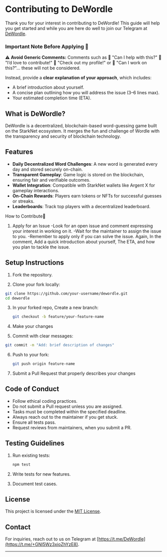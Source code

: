 # Contributing to DeWordle

Thank you for your interest in contributing to DeWordle! This guide will help you get started and while you are here do well to join our Telegram at [DeWordle](https://t.me/+GNI5Wz3xioZhYzE8).

### Important Note Before Applying 📝  
⚠️ **Avoid Generic Comments:** Comments such as 🚫 
"Can I help with this?" 🚫 
"I’d love to contribute!" 🚫 
"Check out my profile!" or 🚫 
"Can I work on this?"... these will not be considered.  

Instead, provide a **clear explanation of your approach**, which includes:  

- A brief introduction about yourself.  
- A concise plan outlining how you will address the issue (3–6 lines max).  
- Your estimated completion time (ETA).

## What is DeWordle?

DeWordle is a decentralized, blockchain-based word-guessing game built on the StarkNet ecosystem. It merges the fun and challenge of Wordle with the transparency and security of blockchain technology.

## Features

- **Daily Decentralized Word Challenges**: A new word is generated every day and stored securely on-chain.
- **Transparent Gameplay**: Game logic is stored on the blockchain, ensuring fair and verifiable outcomes.
- **Wallet Integration**: Compatible with StarkNet wallets like Argent X for gameplay interactions.
- **On-Chain Rewards**: Players earn tokens or NFTs for successful guesses or streaks.
- **Leaderboards**: Track top players with a decentralized leaderboard.

How to Contribute🤝
1. Apply for an Issue
-Look for an open issue and comment expressing your interest in working on it.
-Wait for the maintainer to assign the issue to you.
-Remember to apply only if you can solve the issue.
Again, In the comment, Add a quick introduction about yourself, The ETA, and how you plan to tackle the issue.

## Setup Instructions

1. Fork the repository.

2.  Clone your fork locally:

   ```bash
   git clone https://github.com/your-username/dewordle.git
   cd dewordle
   ```

3. In your forked repo, Create a new branch:

   ```bash
   git checkout -b feature/your-feature-name
   ```

4. Make your changes

5.  Commit with clear messages:

   ```bash
   git commit -m "Add: brief description of changes"
   ```

6. Push to your fork:

   ```bash
   git push origin feature-name
   ```

7. Submit a Pull Request that properly describes your changes


## Code of Conduct

- Follow ethical coding practices.
- Do not submit a Pull request unless you are assigned.
- Tasks must be completed within the specified deadline.
- Always reach out to the maintainer if you get stuck.
- Ensure all tests pass.
- Request reviews from maintainers, when you submit a PR.


## Testing Guidelines

1. Run existing tests:

   ```bash
   npm test
   ```

2. Write tests for new features.
3. Document test cases.

## License

This project is licensed under the [MIT License](LICENSE).

## Contact

For inquiries, reach out to us on Telegram at [https://t.me/DeWordle](https://t.me/+GNI5Wz3xioZhYzE8).

---
